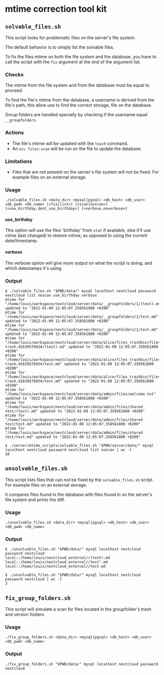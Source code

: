 # mtime correction tool kit

## `solvable_files.sh`

This script looks for problematic files on the server's file system.

The default behavior is to simply list the solvable files.

To fix the files mtime on both the file system and the database, you have to call the script with the `fix` argument at the end of the argument list.

### Checks

The mtime from the file system and from the database must be equal to proceed.

To find the file's mtime from the database, a username is derived from the file's path, this allow use to find the correct storage, file on the database.

Group folders are handled specially by checking if the username equal `__groupfolders`.

### Actions

- The file's mtime will be updated with the `touch` command.
- An `occ files:scan` will be run on the file to update the database.

### Limitations

- Files that are not present on the server's file system will not be fixed. For example files on an external storage.

### Usage

```shell
./solvable_files.sh <data_dir> <mysql|pgsql> <db_host> <db_user> <db_pwd> <db_name> [<fix|list>] [<scan|noscan>] [<use_birthday,dont_use_birthday>] [<verbose,noverbose>]
```

#### use_birthday
This option will use the files 'birthday' from `stat` if available, else it'll use ctime (last changed) to restore mtime, as opposed to using the current date/timestamp.

#### verbose
The verbose option will give more output on what the script is doing, and which datestamps it's using.

### Output

```shell
$ ./solvable_files.sh "$PWD/data/" mysql localhost nextcloud password nextcloud list noscan use_birthday verbose
mtime for "/home/louis/workspace/nextcloud/server/data/__groupfolders/1/(test).md" updated to "2022-01-09 12:05:07.358561800 +0200"
mtime for "/home/louis/workspace/nextcloud/server/data/__groupfolders/1/test.md" updated to "2022-01-09 12:05:07.358561800 +0200"
mtime for "/home/louis/workspace/nextcloud/server/data/__groupfolders/1/test.md" updated to "2022-01-09 12:05:07.358561800 +0200"
mtime for "/home/louis/workspace/nextcloud/server/data/alice/files_trashbin/files/storage trash.d1639576034/(test).md" updated to "2022-01-09 12:05:07.358561800 +0200"
mtime for "/home/louis/workspace/nextcloud/server/data/alice/files_trashbin/files/storage trash.d1639576034/test.md" updated to "2022-01-09 12:05:07.358561800 +0200"
mtime for "/home/louis/workspace/nextcloud/server/data/alice/files_trashbin/files/storage trash.d1639576034/test.md" updated to "2022-01-09 12:05:07.358561800 +0200"
mtime for "/home/louis/workspace/nextcloud/server/data/admin/files/welcome.txt" updated to "2022-01-09 12:05:07.358561800 +0200"
mtime for "/home/louis/workspace/nextcloud/server/data/admin/files/shared test/(test).md" updated to "2022-01-09 12:05:07.358561800 +0200"
mtime for "/home/louis/workspace/nextcloud/server/data/admin/files/shared test/test.md" updated to "2022-01-09 12:05:07.358561800 +0200"
mtime for "/home/louis/workspace/nextcloud/server/data/admin/files/shared test/test.md" updated to "2022-01-09 12:05:07.358561800 +0200"
```

```shell
$ ./server/mtime_scripts/solvable_files.sh "$PWD/server/data/" mysql localhost nextcloud password nextcloud list noscan | wc -l
10
```

## `unsolvable_files.sh`

This script lists files that can not be fixed by the `solvable_files.sh` script. For example files on an external storage.

It compares files found in the database with files found in on the server's file system and prints the diff.

### Usage

```shell
./unsolvable_files.sh <data_dir> <mysql|pgsql> <db_host> <db_user> <db_pwd> <db_name>
```

### Output

```shell
$ ./unsolvable_files.sh "$PWD/data/" mysql localhost nextcloud password nextcloud
local::/home/louis/nextcloud_external//(test).md
local::/home/louis/nextcloud_external//test".md
local::/home/louis/nextcloud_external//test.md
```

```shell
$ ./unsolvable_files.sh "$PWD/data/" mysql localhost nextcloud password nextcloud | wc -l
3
```

## `fix_group_folders.sh`

This script will simulate a scan for files located in the groupfolder's trash and version folders.

### Usage

```shell
./fix_group_folders.sh <data_dir> <mysql|pgsql> <db_host> <db_user> <db_pwd> <db_name>
```

### Output

```shell
./fix_group_folders.sh "$PWD/data/" mysql localhost nextcloud password nextcloud
```
